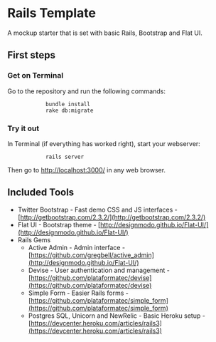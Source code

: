 Rails Template
==============

A mockup starter that is set with basic Rails, Bootstrap and Flat UI.

## First steps

### Get on Terminal

Go to the repository and run the following commands:

				bundle install  
				rake db:migrate

### Try it out

In Terminal (if everything has worked right), start your webserver:

				rails server

Then go to [http://localhost:3000/](http://localhost:3000/) in any web browser.

## Included Tools

* Twitter Bootstrap - Fast demo CSS and JS interfaces - [http://getbootstrap.com/2.3.2/](http://getbootstrap.com/2.3.2/)
* Flat UI - Bootstrap theme - [http://designmodo.github.io/Flat-UI/](http://designmodo.github.io/Flat-UI/)
* Rails Gems
	+ Active Admin - Admin interface - [https://github.com/gregbell/active_admin](http://designmodo.github.io/Flat-UI/)
	+ Devise - User authentication and management - [https://github.com/plataformatec/devise](https://github.com/plataformatec/devise)
	+ Simple Form - Easier Rails forms - [https://github.com/plataformatec/simple_form](https://github.com/plataformatec/simple_form)
	+ Postgres SQL, Unicorn and NewRelic - Basic Heroku setup - [https://devcenter.heroku.com/articles/rails3](https://devcenter.heroku.com/articles/rails3)